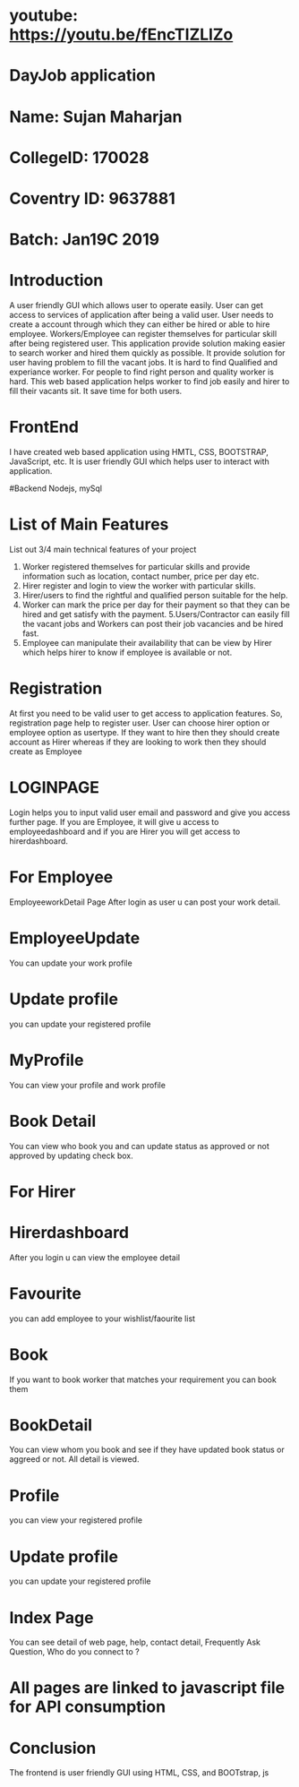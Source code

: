 # youtube: https://youtu.be/fEncTIZLlZo
# DayJob  application 
# Name: Sujan Maharjan

# CollegeID: 170028
# Coventry ID: 9637881
# Batch: Jan19C 2019

# Introduction
A user friendly GUI which allows user to operate easily. User can get access to services of application after being a valid user.
User needs to create a account through which they can either be hired or able to hire employee.  Workers/Employee can register 
themselves for particular skill after being registered user. This application provide solution making easier to search worker 
and hired them quickly as possible. It provide solution for user having problem to fill the vacant jobs. It is hard to find
Qualified and experiance worker. For people to find right person and quality worker is hard. This web based application helps
worker to find job easily and hirer to fill their vacants sit. It save time for both users.

# FrontEnd
I have created web based application using HMTL, CSS, BOOTSTRAP, JavaScript, etc. It is user friendly GUI which helps user to 
interact with application.

#Backend 
Nodejs, mySql

# List of Main Features
List out 3/4 main technical features of your project
1.	Worker registered themselves for particular skills and provide information such as location, contact number, price per day etc.
2.	Hirer register and login to view the worker with particular skills.
3. Hirer/users to find the rightful and qualified person suitable for the help.
4. Worker can mark the price per day for their payment so that they can be hired and get satisfy with the payment.
5.Users/Contractor can easily fill the vacant jobs and Workers can post their job vacancies and be hired fast.
6. Employee can manipulate their availability that can be view by Hirer which helps hirer to know if employee is available or not.

# Registration
At first you need to be valid user to get access to application features. So, registration page help to register user.
User can choose hirer option or employee option as usertype. If they want to hire then they should create account as Hirer whereas
if they are looking to work then they should create as Employee

# LOGINPAGE
Login helps you to input valid user email and password and give you access further page.
If you are Employee, it will give u access to employeedashboard and if you are Hirer you will get access to hirerdashboard.

# For Employee
EmployeeworkDetail Page
After login as user u can post your work detail.

# EmployeeUpdate
You can update your work profile

# Update profile 
you can update your registered profile

# MyProfile 
You can view your profile and work profile 

# Book Detail
You can view who book you and can update status as approved or not approved by updating check box.



# For Hirer
# Hirerdashboard
After you login u can view the employee detail

# Favourite
you can add employee to your wishlist/faourite list

# Book
If you want to book worker that matches your requirement you can book them

# BookDetail
You can view whom you book and see if they have updated book status or aggreed or not.
All detail is viewed.

# Profile
you can view your registered profile

# Update profile 
you can update your registered profile

# Index Page
You can see detail of web page, help, contact detail, Frequently Ask Question, Who do you connect to ?

# All pages are linked to javascript file for API consumption

# Conclusion
The frontend is user friendly GUI using HTML, CSS, and BOOTstrap, js



